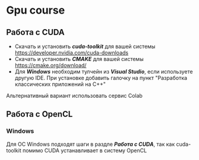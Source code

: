 # Gpu course

## Работа с CUDA 

* Скачать и установить _**cuda-toolkit**_ для вашей системы https://developer.nvidia.com/cuda-downloads
* Скачать и установить _**CMAKE**_ для вашей системы https://cmake.org/download/
* Для _**Windows**_ необходим тулчейн из _**Visual Studio**_, если используете другую IDE. При установке добавить галочку на пункт "Разработка классических приложений на С++"

Альтернативный вариант использовать сервис Colab

## Работа с OpenCL
### Windows
Для ОС Windows подходят шаги в раздле _**Работа с CUDA**_, так как cuda-toolkit помимо CUDA устанавливает в систему OpenCL
